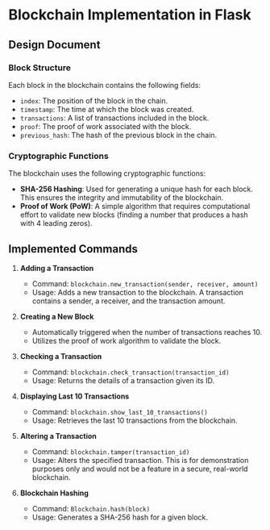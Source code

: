 # Blockchain Implementation in Flask

## Design Document

### Block Structure
Each block in the blockchain contains the following fields:

- `index`: The position of the block in the chain.
- `timestamp`: The time at which the block was created.
- `transactions`: A list of transactions included in the block.
- `proof`: The proof of work associated with the block.
- `previous_hash`: The hash of the previous block in the chain.

### Cryptographic Functions
The blockchain uses the following cryptographic functions:

- **SHA-256 Hashing**: Used for generating a unique hash for each block. This ensures the integrity and immutability of the blockchain.
- **Proof of Work (PoW)**: A simple algorithm that requires computational effort to validate new blocks (finding a number that produces a hash with 4 leading zeros).

## Implemented Commands

1. **Adding a Transaction**
   - Command: `blockchain.new_transaction(sender, receiver, amount)`
   - Usage: Adds a new transaction to the blockchain. A transaction contains a sender, a receiver, and the transaction amount.

2. **Creating a New Block**
   - Automatically triggered when the number of transactions reaches 10.
   - Utilizes the proof of work algorithm to validate the block.

3. **Checking a Transaction**
   - Command: `blockchain.check_transaction(transaction_id)`
   - Usage: Returns the details of a transaction given its ID.

4. **Displaying Last 10 Transactions**
   - Command: `blockchain.show_last_10_transactions()`
   - Usage: Retrieves the last 10 transactions from the blockchain.

5. **Altering a Transaction**
   - Command: `blockchain.tamper(transaction_id)`
   - Usage: Alters the specified transaction. This is for demonstration purposes only and would not be a feature in a secure, real-world blockchain.

6. **Blockchain Hashing**
   - Command: `Blockchain.hash(block)`
   - Usage: Generates a SHA-256 hash for a given block.

